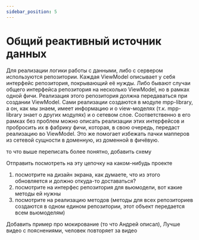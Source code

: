 ```yaml
---
sidebar_position: 5
---
```


# Общий реактивный источник данных

Для реализации логики работы с данными, либо с сервером используются репозитории. Каждая ViewModel описывает у себя интерфейс репозитория, покрывающий её нужды. Либо бывают случаи общего интерфейса репозитория на несколько ViewModel, но в рамках одной фичи. Реализация этого репозитория должна передаваться при создании ViewModel. Сами реализации создаются в модуле mpp-library, а он, как мы знаем, имеет информацию и о view-моделях (т.к. mpp-library знает о других модулях) и о сетевом слое. Соответственно в его рамках без проблем можно описать реализации этих интерфейсов и пробросить их в фабрику фичи, которая, в свою очередь, передаст реализацию во ViewModel. Это же помогает избежать пачки мапперов из сетевой сущности в доменную, из доменной в фичёвую.

то что выше переписать более понятно, добавить схему

Отправить посмотреть на эту цепочку на каком-нибудь проекте
1. посмотрите на дизайн экрана, как думаете, что из этого обновляется и должно откуда-то доставаться? 
1. посмотрите на интерфес репозитория для вьюмодели, вот какие методы ей нужны 
1. посмотрите на реализацию методов (методы для всех репозиториев создаются в одном едином репозитории, этот объект передается всем вьюмоделям)

Добавить пример про мокирование (то что Андрей описал), Лучше видео с пояснениями, человек повторяет за видео